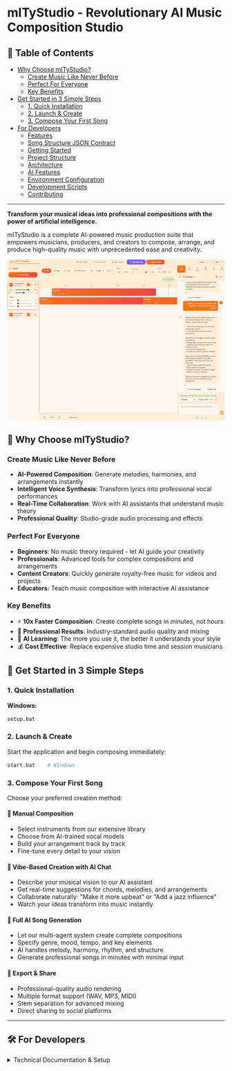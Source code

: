 # mITyStudio - Revolutionary AI Music Composition Studio

## 📖 Table of Contents

- [Why Choose mITyStudio?](#-why-choose-mitystudio)
  - [Create Music Like Never Before](#create-music-like-never-before)
  - [Perfect For Everyone](#perfect-for-everyone)
  - [Key Benefits](#key-benefits)
- [Get Started in 3 Simple Steps](#-get-started-in-3-simple-steps)
  - [1. Quick Installation](#1-quick-installation)
  - [2. Launch & Create](#2-launch--create)
  - [3. Compose Your First Song](#3-compose-your-first-song)
- [For Developers](#️-for-developers)
  - [Features](#features)
  - [Song Structure JSON Contract](#song-structure-json-contract)
  - [Getting Started](#getting-started)
  - [Project Structure](#️-project-structure)
  - [Architecture](#-architecture)
  - [AI Features](#-ai-features)
  - [Environment Configuration](#-environment-configuration)
  - [Development Scripts](#-development-scripts)
  - [Contributing](#-contributing)

---
**Transform your musical ideas into professional compositions with the power of artificial intelligence.**

mITyStudio is a complete AI-powered music production suite that empowers musicians, producers, and creators to compose, arrange, and produce high-quality music with unprecedented ease and creativity.

![alt text](docs/assets/mITyStudio.png)

## 🎵 Why Choose mITyStudio?

### **Create Music Like Never Before**
- **AI-Powered Composition**: Generate melodies, harmonies, and arrangements instantly
- **Intelligent Voice Synthesis**: Transform lyrics into professional vocal performances
- **Real-Time Collaboration**: Work with AI assistants that understand music theory
- **Professional Quality**: Studio-grade audio processing and effects

### **Perfect For Everyone**
- **Beginners**: No music theory required - let AI guide your creativity
- **Professionals**: Advanced tools for complex compositions and arrangements
- **Content Creators**: Quickly generate royalty-free music for videos and projects
- **Educators**: Teach music composition with interactive AI assistance

### **Key Benefits**
- ⚡ **10x Faster Composition**: Create complete songs in minutes, not hours
- 🎯 **Professional Results**: Industry-standard audio quality and mixing
- 🧠 **AI Learning**: The more you use it, the better it understands your style
- 💰 **Cost Effective**: Replace expensive studio time and session musicians

## 🚀 Get Started in 3 Simple Steps

### 1. **Quick Installation**

**Windows:**
```bash
setup.bat
```

### 2. **Launch & Create**
Start the application and begin composing immediately:

```bash
start.bat    # Windows
```

### 3. **Compose Your First Song**

Choose your preferred creation method:

#### **🎨 Manual Composition**
- Select instruments from our extensive library
- Choose from AI-trained vocal models
- Build your arrangement track by track
- Fine-tune every detail to your vision

#### **💬 Vibe-Based Creation with AI Chat**
- Describe your musical vision to our AI assistant
- Get real-time suggestions for chords, melodies, and arrangements
- Collaborate naturally: "Make it more upbeat" or "Add a jazz influence"
- Watch your ideas transform into music instantly

#### **🤖 Full AI Song Generation**
- Let our multi-agent system create complete compositions
- Specify genre, mood, tempo, and key elements
- AI handles melody, harmony, rhythm, and structure
- Generate professional songs in minutes with minimal input

#### **🎯 Export & Share**
- Professional-quality audio rendering
- Multiple format support (WAV, MP3, MIDI)
- Stem separation for advanced mixing
- Direct sharing to social platforms


---

## 🛠️ For Developers

<details>
<summary>Technical Documentation & Setup</summary>

# mITyStudio - AI-Powered Music Composition Studio

A complete monorepo structure for an AI-powered music composition and production studio, featuring a Vue.js frontend, Python Flask backend, and Electron desktop application.

## Features

- **Voice Training with WAV Format**: Automatic conversion to WAV format for optimal voice training quality
- **Advanced AI-powered music composition and voice synthesis**
- **Real-time audio processing and effects**
- **Extended Vocal Structure**: Syllable-level note mapping with IPA phonemes for precise vocal synthesis
- **Song Section Management**: Structured song organization with intro, verse, chorus sections
- **Cross-Boundary Clip Support**: Clips can span multiple song sections seamlessly
- **Melisma Detection**: Automatic detection and marking of extended vocal runs
- **Multi-Voice Harmony**: Support for multiple vocal tracks with stereo positioning

## Song Structure JSON Contract

The song structure is represented as a JSON object with the following schema:

```jsonc
{
  "id": "string",                // Unique song/project ID
  "name": "string",              // Song/project name
  "tempo": 120,                  // Tempo in BPM
  "timeSignature": [4, 4],       // Time signature as [beats per bar, note value]
  "key": "C",                    // Musical key (e.g., "C", "G", "Am")
  "structure": {                 // Song structure with sections
    "sections": [
      {
        "id": "sec-intro",       // Unique section ID
        "type": "intro",         // Section type (intro, verse, chorus, bridge, outro)
        "label": "Intro",        // Display label
        "startTime": 0.0,        // Start time in seconds
        "endTime": 8.0,          // End time in seconds
        "index": 1               // Section index for ordering
      },
      {
        "id": "sec-v1",
        "type": "verse",
        "label": "Verse 1",
        "startTime": 8.0,
        "endTime": 24.0,
        "index": 1
      },
      {
        "id": "sec-chorus",
        "type": "chorus",
        "label": "Chorus",
        "startTime": 24.0,
        "endTime": 40.0,
        "index": 1
      }
    ]
  },
  "tracks": [                    // Array of track objects
    {
      "id": "string",            // Unique track ID
      "name": "string",          // Track name
      "instrument": "string",    // Instrument type (e.g., "piano", "drums")
      "category": "string",      // Instrument category (keyboards, strings, etc.)
      "volume": 0.8,             // Track volume (0.0 - 1.0)
      "pan": 0,                  // Stereo pan (-1.0 left to 1.0 right)
      "muted": false,            // Mute state
      "solo": false,             // Solo state
      "clips": [                 // Array of audio/midi clips
        {
          "id": "string",        // Unique clip ID
          "trackId": "string",   // Parent track ID
          "startTime": 0,        // Start time in seconds
          "duration": 4,         // Duration in seconds
          "type": "synth",       // "synth", "sample", or "lyrics"
          "instrument": "string",// Instrument or sample name
          "notes": ["C4"],       // (Optional) Array of note names
          "sampleUrl": "string", // (Optional) URL for sample
          "volume": 1.0,         // Clip volume
          "effects": {           // Clip effects
            "reverb": 0,
            "delay": 0,
            "distortion": 0,
            "pitchShift": 0,
            "chorus": 0,
            "filter": 0,
            "bitcrush": 0
          },
          "waveform": []         // (Optional) Array of waveform data
        }
      ],
      "effects": {               // Track effects
        "reverb": 0,
        "delay": 0,
        "distortion": 0,
        "pitchShift": 0,
        "chorus": 0,
        "filter": 0,
        "bitcrush": 0
      },
      "sampleUrl": "string",     // (Optional) URL for track sample
      "isSample": false          // (Optional) Is this a sample track
    },
    {
      "id": "track-soprano",
      "name": "Soprano Voice",
      "instrument": "vocals",
      "category": "vocals",
      "voiceId": "soprano01",    // Voice identifier for this track
      "volume": 0.8,
      "pan": -0.2,               // Slight left pan for separation
      "muted": false,
      "solo": false,
      "clips": [                 // Voice clips for this specific voice
        {
          "id": "clip-v1-soprano-a",
          "trackId": "track-soprano",
          "type": "lyrics",      // Clip type
          "sectionId": "sec-v1", // Section reference for visualization
          "startTime": 8.0,      // Start time in seconds
          "duration": 4.0,       // Duration in seconds
          "voiceId": "soprano01", // Voice for this clip (matches track voiceId)
          "lyrics": [            // Extended lyrics structure
            {
              "text": "Shine bright like a diamond",   // Lyric text fragment
              "start": 0.0,      // Start time relative to clip (seconds)
              "notes": ["E4", "F4", "G4", "A4", "B4"], // Notes for this fragment
              "durations": [0.3, 0.3, 0.4, 0.5, 0.5], // Duration for each note (seconds)
              "syllables": [     // Syllable breakdown with note mapping
                {"t": "Shine", "noteIdx": [0], "dur": 0.3},
                {"t": "bright", "noteIdx": [1], "dur": 0.3},
                {"t": "like", "noteIdx": [2], "dur": 0.4},
                {"t": "a", "noteIdx": [3], "dur": 0.5},
                {"t": "dia-mond", "noteIdx": [4], "dur": 0.5, "melisma": true}
              ],
              "phonemes": ["ʃ", "aɪ", "n", " ", "b", "r", "aɪ", "t", " ", "l", "aɪ", "k", " ", "ɑ", " ", "d", "aɪ", "ɑ", "m", "ə", "n", "d"]
            }
          ],
          "tags": ["lead"],      // Flexible tags: lead, harmony, choir, adlib
          "volume": 0.8,
          "effects": { "reverb": 0.2, "delay": 0, "distortion": 0 }
        }
      ],
      "effects": { "reverb": 0.2, "delay": 0, "distortion": 0 }
    },
    {
      "id": "track-alto",
      "name": "Alto Voice",
      "instrument": "vocals",
      "category": "vocals",
      "voiceId": "alto01",       // Voice identifier for this track
      "volume": 0.7,
      "pan": 0.2,                // Slight right pan for separation
      "muted": false,
      "solo": false,
      "clips": [                 // Voice clips for this specific voice
        {
          "id": "clip-v1-alto-a",
          "trackId": "track-alto",
          "type": "lyrics",      // Clip type
          "sectionId": "sec-v1", // Section reference
          "startTime": 10.0,     // Slightly offset start for harmony
          "duration": 6.0,       // Duration in seconds
          "voiceId": "alto01",   // Voice for this clip (matches track voiceId)
          "lyrics": [            // Extended lyrics structure
            {
              "text": "So shine tonight",
              "start": 0.0,      // Start time relative to clip
              "notes": ["C4", "D4", "E4", "F4"],
              "durations": [0.5, 0.5, 0.5, 1.5],
              "syllables": [     // Syllable breakdown
                {"t": "So", "noteIdx": [0], "dur": 0.5},
                {"t": "shine", "noteIdx": [1], "dur": 0.5},
                {"t": "to-", "noteIdx": [2], "dur": 0.5},
                {"t": "night", "noteIdx": [3], "dur": 1.5, "melisma": true}
              ],
              "phonemes": ["s", "oʊ", " ", "ʃ", "aɪ", "n", " ", "t", "ə", "n", "aɪ", "t"]
            }
          ],
          "tags": ["harmony"],   // Harmony voice
          "sectionSpans": [      // For clips crossing section boundaries
            {"sectionId": "sec-v1", "startOffset": 2.0, "duration": 4.0},
            {"sectionId": "sec-chorus", "startOffset": 0.0, "duration": 2.0}
          ],
          "volume": 0.7,
          "effects": { "reverb": 0.1, "delay": 0, "distortion": 0 }
        }
      ],
      "effects": { "reverb": 0.1, "delay": 0, "distortion": 0 }
    }
  ],
  "duration": 40.0,              // Song duration in seconds
  "createdAt": "ISO string",     // Creation timestamp
  "updatedAt": "ISO string",     // Last update timestamp
  "lyrics": "Shine bright like a diamond\nSo shine tonight"
}
```

### Extended Features

- **Song Structure**: The `structure` object contains sections that define the song layout (intro, verse, chorus, etc.)
- **Syllable Mapping**: Each lyric fragment includes a `syllables` array that maps syllables to specific notes with timing
- **IPA Phonemes**: The `phonemes` array contains International Phonetic Alphabet symbols for TTS/singing engines
- **Section References**: Clips include `sectionId` to reference song structure sections
- **Section Spans**: For clips crossing section boundaries, use `sectionSpans` to define timing within each section
- **Flexible Tags**: Vocal clips support `tags` array for classification (lead, harmony, choir, adlib)
- **Melisma Support**: Syllables can be marked with `melisma: true` for extended vocal runs
- **Enhanced Effects**: Extended effects support including pitchShift, chorus, filter, and bitcrush

### Key Rules

- All fields are required unless marked as (Optional).
- The `tracks` array contains all tracks in the song, each with its own clips and settings.
- The `clips` array within each track contains audio, MIDI, or lyrics clips, with timing and instrument/sample info.
- Each voice has its own dedicated track with `instrument: "vocals"` and a `voiceId` field to identify the specific voice.
- Vocal tracks contain clips with `type: "lyrics"` that hold the lyrics and musical information for that specific voice.
- Each lyrics clip contains a `lyrics` array with text fragments, notes, timing, syllables, and phonemes for that voice only.
- Use `duration` for single notes or `durations` array for multiple notes in a lyric fragment.
- Multiple voice tracks can be synchronized by adjusting their `startTime` and using appropriate `pan` values for stereo separation.
- The `voiceId` field on both tracks and clips ensures consistency and allows for voice-specific processing.
- Effects are represented as numeric values (typically 0–1) and can be applied per track or per clip.
- Section structure helps with visualization and navigation within the song timeline.

This contract is used for project import/export and for direct editing in the Song Structure panel.

## Getting Started

### Prerequisites

- Node.js (v16 or higher recommended)
- npm or yarn

## Quick Start

### First Time Setup

**Windows:**
```bash
setup.bat
```

**Linux/macOS:**
```bash
chmod +x *.sh
./setup.sh
```

### Launch Application

**Windows:**
```bash
start.bat
```

**Linux/macOS:**
```bash
./start.sh
```

### Available Launch Scripts

- **`start.bat`/`start.sh`** - Main launch script (full environment)
- **`dev.bat`/`dev.sh`** - Development mode with auto-reload
- **`desktop.bat`** - Launch Electron desktop app
- **`build.bat`** - Production build
- **`setup.bat`/`setup.sh`** - First-time environment setup

📖 **See [LAUNCH_GUIDE.md](LAUNCH_GUIDE.md) for detailed script documentation**

### Manual Installation

```bash
git clone https://github.com/yourusername/mITyStudio.git
cd mITyStudio

# Install all dependencies
npm run install:all

# Set up environment
cp backend/.env.example backend/.env
# Edit backend/.env with your API keys
```

### Manual Development Server

```bash
# Start backend
cd backend && source venv/bin/activate && python run.py

# Start frontend (in new terminal)
cd frontend && npm run dev
```

### Manual Production Build

```bash
npm run build

### Linting

```bash
npm run lint
```

## Contact

For questions or support, please contact mityjohn.com.

## 🏗️ Project Structure
```
mITyStudio/
├── README.md                   # Main project documentation
├── LAUNCH_GUIDE.md            # Detailed launch script documentation
├── package.json               # Root package.json (monorepo scripts)
├── setup.bat / setup.sh       # First-time environment setup
├── start.bat / start.sh       # Main application launcher
├── dev.bat / dev.sh          # Development mode launcher
├── desktop.bat               # Electron desktop app launcher
├── build.bat                 # Production build script
│
├── frontend/                  # Vue.js application
│   ├── src/
│   │   ├── components/       # Vue components
│   │   │   ├── audio/       # Audio-related components
│   │   │   ├── chat/        # AI chat interface
│   │   │   ├── mixer/       # Audio mixer controls
│   │   │   ├── timeline/    # Timeline and sequencer
│   │   │   └── vocals/      # Vocal synthesis components
│   │   ├── stores/          # Pinia state management
│   │   ├── assets/          # Static assets
│   │   ├── utils/           # Utility functions
│   │   └── services/        # API service layer
│   ├── public/              # Public assets
│   ├── tests/               # Playwright E2E tests
│   │   ├── e2e/            # End-to-end test scenarios
│   │   │   ├── audio/      # Audio playback and processing tests
│   │   │   ├── chat/       # AI chat interaction tests
│   │   │   ├── composition/ # Music composition workflow tests
│   │   │   ├── mixer/      # Audio mixer functionality tests
│   │   │   └── vocals/     # Vocal synthesis tests
│   │   ├── fixtures/        # Test data and mock files
│   │   ├── utils/          # Test utility functions
│   │   └── playwright.config.ts # Playwright configuration
│   ├── package.json         # Frontend dependencies
│   └── vite.config.ts       # Vite configuration
│
├── backend/                   # Python Flask API
│   ├── app/
│   │   ├── api/             # API routes and blueprints
│   │   │   ├── auth/       # Authentication endpoints
│   │   │   ├── audio/      # Audio processing endpoints
│   │   │   ├── chat/       # AI chat endpoints
│   │   │   └── projects/   # Project management endpoints
│   │   ├── services/        # Business logic
│   │   │   ├── ai/         # AI service integrations
│   │   │   ├── audio/      # Audio processing services
│   │   │   └── langgraph/  # LangGraph workflow services
│   │   ├── models/          # Database models
│   │   ├── utils/           # Backend utilities
│   │   └── workflows/       # LangGraph AI workflows
│   ├── venv/               # Python virtual environment
│   ├── uploads/            # File upload directory
│   ├── requirements.txt    # Python dependencies
│   ├── .env.example       # Environment variables template
│   ├── .env               # Environment configuration (local)
│   ├── app.py             # Flask application factory
│   └── run.py             # Development server entry point
│
├── electron/                  # Electron desktop application
│   ├── main.js              # Main process
│   ├── preload.js           # Preload script with security
│   ├── renderer/            # Renderer process files
│   └── package.json         # Electron dependencies
│
├── docs/                      # Comprehensive documentation
│   ├── assets/              # Documentation assets and examples
│   │   ├── mITyStudio.png  # Main application screenshot
│   │   ├── sample_songs/   # Example song files
│   │   └── vocals/         # Vocal synthesis examples
│   ├── SF2/                # SoundFont instrument files
│   │   ├── 60sRockGuitar.SF2
│   │   ├── Flute.sf2
│   │   ├── IbanezElectricGuitar.SF2
│   │   ├── Marimba.sf2
│   │   ├── PaganWhistle.sf2
│   │   ├── Snare.sf2
│   │   └── Trumpets.sf2
│   ├── LANGGRAPH_WORKFLOWS.md         # AI workflow documentation
│   ├── LANGGRAPH_IMPLEMENTATION.md    # Technical implementation
│   ├── LANGGRAPH_EFFECTS_ENHANCEMENT.md # Enhanced effects processing
│   ├── EXTENDED_VOCAL_STRUCTURE.md    # Vocal synthesis documentation
│   ├── MASTER_LYRIC_LANE.md          # Lyric visualization system
│   ├── AI_CHAT_INSTRUMENT_AWARENESS.md # AI chat documentation
│   └── extended_vocal_example.json    # Complete vocal structure example
└── .github/                   # GitHub configuration
  ├── workflows/            # CI/CD workflows
  └── instructions/         # Development guidelines
    └── mITyStudio.instructions.md
```

## 🚀 Getting Started

### Prerequisites

- Node.js 18+ and npm
- Python 3.8+ and pip
- Git

### Installation

1. **Clone the repository:**
   ```bash
   git clone <your-repo-url>
   cd mITyStudio
   ```

2. **Install all dependencies:**
   ```bash
   npm run install:all
   ```
  3. **Set up environment variables:**
     
     **Option 1: Environment File (Local Development)**
     ```bash
     # Copy the example environment file
     cp backend/.env.example backend/.env
     
     # Edit the .env file with your API keys
     # Add your OpenAI, Anthropic, and Google API keys
     ```

     **Option 2: System Environment Variables (Recommended)**
     ```bash
     # Set API keys as system environment variables (more secure)
     export OPENAI_API_KEY="your-openai-api-key"
     export ANTHROPIC_API_KEY="your-anthropic-api-key"
     export GOOGLE_API_KEY="your-google-api-key"
     export SECRET_KEY="your-secret-key"
     ```

     **Windows (PowerShell):**
     ```powershell
     $env:OPENAI_API_KEY="your-openai-api-key"
     $env:ANTHROPIC_API_KEY="your-anthropic-api-key"
     $env:GOOGLE_API_KEY="your-google-api-key"
     $env:SECRET_KEY="your-secret-key"
     ```

     > **Note:** System environment variables are recommended for production and security. They override any values in the `.env` file.

### Development

#### Option 1: Run Frontend and Backend Separately

1. **Start the backend:**
   ```bash
   cd backend
   python run.py
   ```
   The backend will run on `http://localhost:5000`

2. **Start the frontend (in a new terminal):**
   ```bash
   cd frontend
   npm run dev
   ```
   The frontend will run on `http://localhost:5173`

#### Option 2: Run Both with Concurrent Scripts

```bash
npm run dev
```

#### Option 3: Run as Electron Desktop App

```bash
npm run start:electron
```

## 🧩 Architecture

### Frontend (Vue.js)

- **Framework:** Vue 3 with Composition API
- **State Management:** Pinia
- **Build Tool:** Vite
- **Styling:** CSS3 with CSS Variables
- **Audio:** Tone.js for audio synthesis and playback
- **UI Components:** Custom components with Lucide icons

### Backend (Python Flask)

- **Framework:** Flask with Blueprint architecture
- **AI Integration:** LangChain for advanced AI interactions
- **Audio Processing:** librosa, soundfile, pydub
- **Database:** SQLAlchemy (SQLite default, configurable)
- **Authentication:** Flask-JWT-Extended
- **API Documentation:** RESTful API design

### Desktop App (Electron)

- **Framework:** Electron 22+
- **Architecture:** Main process + renderer process
- **Security:** Context isolation enabled
- **File Handling:** Native file dialogs
- **System Integration:** Menu bar, notifications

## 🤖 AI Features

### Chat Assistant
- Multi-provider support (OpenAI, Anthropic, Google)
- Context-aware music composition advice
- Actionable suggestions with direct integration

### Music Generation
- Chord progression generation
- Melody creation
- Drum pattern suggestions
- Instrument recommendations

### Audio Analysis
- Tempo detection
- Key analysis
- Frequency spectrum analysis
- Mix feedback

## 🔐 Environment Configuration

Create a `.env` file in the backend directory:

```env
# Flask Configuration
SECRET_KEY=your-secret-key-here
FLASK_ENV=development

# AI Service API Keys
OPENAI_API_KEY=your-openai-api-key
ANTHROPIC_API_KEY=your-anthropic-api-key
GOOGLE_API_KEY=your-google-api-key

# Database
DATABASE_URL=sqlite:///mitystudio.db

# File Upload
UPLOAD_FOLDER=uploads
MAX_CONTENT_LENGTH=16777216
```

## 📦 Development Scripts

### Root Level Scripts

- `npm run dev` - Start both frontend and backend
- `npm run build` - Build all components
- `npm run install:all` - Install all dependencies
- `npm run clean` - Clean all build artifacts
- `npm run start:electron` - Run Electron app

### Frontend Scripts

- `npm run dev` - Start Vite dev server
- `npm run build` - Build for production
- `npm run preview` - Preview production build

### Backend Scripts

- `python run.py` - Start Flask development server
- `pip install -r requirements.txt` - Install Python dependencies

### Electron Scripts

- `npm start` - Run Electron app
- `npm run build` - Build desktop application

## 🤝 Contributing

1. Fork the repository
2. Create a feature branch
3. Make your changes
4. Add tests if applicable
5. Submit a pull request

---

## 📚 Documentation Overview

The `docs/` folder contains comprehensive technical and functional documentation for the mITyStudio project:

### 🎵 Core Features & Workflows
- **[LANGGRAPH_WORKFLOWS.md](docs/LANGGRAPH_WORKFLOWS.md)** - Multi-agent AI composition workflows with Mermaid diagrams
- **[LANGGRAPH_IMPLEMENTATION.md](docs/LANGGRAPH_IMPLEMENTATION.md)** - Technical implementation details for LangGraph workflows
- **[LANGGRAPH_EFFECTS_ENHANCEMENT.md](docs/LANGGRAPH_EFFECTS_ENHANCEMENT.md)** - Enhanced effects processing and musical depth

### 🎤 Vocal & Lyric Systems
- **[EXTENDED_VOCAL_STRUCTURE.md](docs/EXTENDED_VOCAL_STRUCTURE.md)** - Advanced vocal synthesis with syllable mapping and IPA phonemes
- **[MASTER_LYRIC_LANE.md](docs/MASTER_LYRIC_LANE.md)** - Real-time karaoke highlighting and multi-speaker visualization
- **[extended_vocal_example.json](docs/extended_vocal_example.json)** - Complete example of extended vocal structure implementation

### 🤖 AI Intelligence
- **[AI_CHAT_INSTRUMENT_AWARENESS.md](docs/AI_CHAT_INSTRUMENT_AWARENESS.md)** - Context-aware AI chat with instrument library integration

### 🎹 Audio Assets & Samples
- **[assets/](docs/assets/)** - Sample audio files, song generation examples, and vocal demonstrations
- **[SF2/](docs/SF2/)** - SoundFont instrument samples (see SF2 section below)

## 🎼 SoundFont (SF2) Instrument Simulation

mITyStudio uses SoundFont 2.0 (SF2) files for high-quality instrument simulation and synthesis. SF2 files contain sampled audio data that recreates realistic instrument sounds.

### What are SF2 Files?
SoundFont files are a standardized format for storing digital audio samples and instrument definitions. They provide:
- **Realistic Instrument Sounds**: Multi-sampled recordings across different pitches and velocities
- **Dynamic Response**: Velocity-sensitive playback for expressive performance
- **Articulation Support**: Different playing techniques (legato, staccato, tremolo, etc.)
- **Efficient Storage**: Compressed audio samples with metadata

### Available Instruments
The `/docs/SF2/` folder includes example SoundFont files:
- **60sRockGuitar.SF2** - Classic rock guitar tones
- **Flute.sf2** - Expressive woodwind sounds
- **IbanezElectricGuitar.SF2** - Electric guitar with multiple articulations
- **Marimba.sf2** - Percussive mallet instrument
- **PaganWhistle.sf2** - Unique atmospheric wind instrument
- **Snare.sf2** - Drum samples for rhythm sections
- **Trumpets.sf2** - Brass section sounds

### Managing SF2 Files
**Admin Upload**: Administrators can upload custom SF2 files through the admin section to expand the instrument library.

**Supported Features**:
- Real-time playback with MIDI control
- Multiple velocity layers for dynamic expression
- Pitch bend and modulation support
- Integration with AI composition workflows

**File Requirements**:
- Format: SoundFont 2.0 (.sf2)
- Size: Optimized for real-time performance
- Quality: 44.1kHz sample rate recommended

The SF2 system enables mITyStudio to provide professional-quality instrument sounds while maintaining the flexibility to add new instruments as needed for different musical styles and genres.

---

**Ready to revolutionize your music creation process?**

[Download mITyStudio](#) | [Watch Demo](#) | [Join Community](#)

*Transform your musical vision into reality with AI-powered composition tools that understand creativity.*
